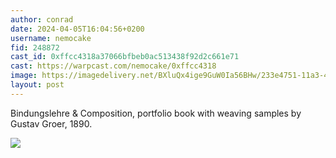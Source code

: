 ```yaml
---
author: conrad
date: 2024-04-05T16:04:56+0200
username: nemocake
fid: 248872
cast_id: 0xffcc4318a37066bfbeb0ac513438f92d2c661e71
cast: https://warpcast.com/nemocake/0xffcc4318
image: https://imagedelivery.net/BXluQx4ige9GuW0Ia56BHw/233e4751-11a3-4979-e517-d2870bd1e500/original
layout: post
---
```

Bindungslehre & Composition, portfolio book with weaving samples by Gustav Groer, 1890.  

![](https://imagedelivery.net/BXluQx4ige9GuW0Ia56BHw/233e4751-11a3-4979-e517-d2870bd1e500/original)